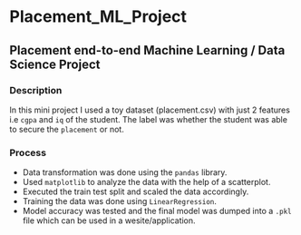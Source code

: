 # Placement_ML_Project

## Placement end-to-end Machine Learning / Data Science Project

### Description

In this mini project I used a toy dataset (placement.csv) with just 2 features i.e ``cgpa`` and ``iq`` of the student. The label was whether the student was able to secure the ``placement`` or not.

### Process

- Data transformation was done using the `pandas` library.
- Used `matplotlib` to analyze the data with the help of a scatterplot.
- Executed the train test split and scaled the data accordingly.
- Training the data was done using `LinearRegression`.
- Model accuracy was tested and the final model was dumped into a `.pkl` file which can be used in a wesite/application.




